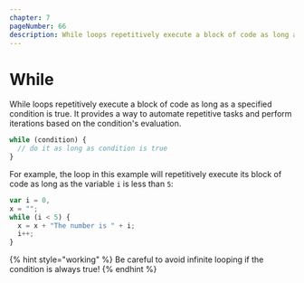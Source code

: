 ```yaml
---
chapter: 7
pageNumber: 66
description: While loops repetitively execute a block of code as long as a specified condition is true.
---
```

# While

While loops repetitively execute a block of code as long as a specified condition is true. It provides a way to automate repetitive tasks and perform iterations based on the condition's evaluation.

```javascript
while (condition) {
  // do it as long as condition is true
}
```

For example, the loop in this example will repetitively execute its block of code as long as the variable `i` is less than `5`:

```javascript
var i = 0,
x = "";
while (i < 5) {
  x = x + "The number is " + i;
  i++;
}
```

{% hint style="working" %}
&#x20;Be careful to avoid infinite looping if the condition is always true!
{% endhint %}
